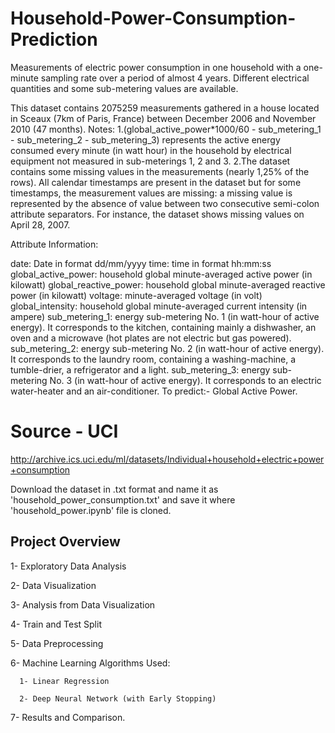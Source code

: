 # Household-Power-Consumption-Prediction

Measurements of electric power consumption in one household with a one-minute sampling rate over a period of almost 4 years. Different electrical quantities and some sub-metering values are available.

This dataset contains 2075259 measurements gathered in a house located in Sceaux (7km of Paris, France) between December 2006 and November 2010 (47 months). Notes: 1.(global_active_power*1000/60 - sub_metering_1 - sub_metering_2 - sub_metering_3) represents the active energy consumed every minute (in watt hour) in the household by electrical equipment not measured in sub-meterings 1, 2 and 3. 2.The dataset contains some missing values in the measurements (nearly 1,25% of the rows). All calendar timestamps are present in the dataset but for some timestamps, the measurement values are missing: a missing value is represented by the absence of value between two consecutive semi-colon attribute separators. For instance, the dataset shows missing values on April 28, 2007.

Attribute Information:

date: Date in format dd/mm/yyyy
time: time in format hh:mm:ss
global_active_power: household global minute-averaged active power (in kilowatt)
global_reactive_power: household global minute-averaged reactive power (in kilowatt)
voltage: minute-averaged voltage (in volt)
global_intensity: household global minute-averaged current intensity (in ampere)
sub_metering_1: energy sub-metering No. 1 (in watt-hour of active energy). It corresponds to the kitchen, containing mainly a dishwasher, an oven and a microwave (hot plates are not electric but gas powered).
sub_metering_2: energy sub-metering No. 2 (in watt-hour of active energy). It corresponds to the laundry room, containing a washing-machine, a tumble-drier, a refrigerator and a light.
sub_metering_3: energy sub-metering No. 3 (in watt-hour of active energy). It corresponds to an electric water-heater and an air-conditioner.
To predict:- Global Active Power.

# Source - UCI 
http://archive.ics.uci.edu/ml/datasets/Individual+household+electric+power+consumption

Download the dataset in .txt format and name it as 'household_power_consumption.txt' and save it where 'household_power.ipynb' file is cloned.

## Project Overview

1- Exploratory Data Analysis

2- Data Visualization

3- Analysis from Data Visualization

4- Train and Test Split

5- Data Preprocessing

6- Machine Learning Algorithms Used:
  
      1- Linear Regression
  
      2- Deep Neural Network (with Early Stopping)

7- Results and Comparison.
